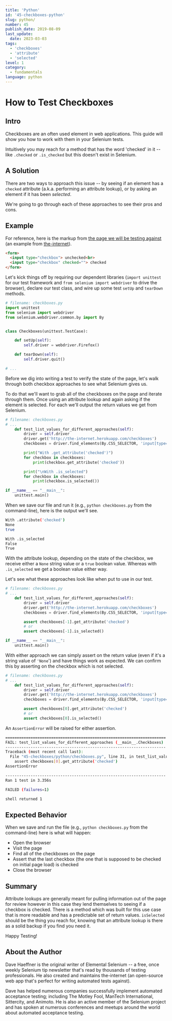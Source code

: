 ```yaml
---
title: 'Python'
id: '45-checkboxes-python'
slug: python/
number: 45
publish_date: 2019-08-09
last_update:
  date: 2023-03-03
tags:
  - 'checkboxes'
  - 'attribute'
  - 'selected'
level: 1
category:
  - fundamentals
language: python
---
```


# How to Test Checkboxes

## Intro

Checkboxes are an often used element in web applications. This guide will show you how to work with them in your Selenium tests.

Intuitively you may reach for a method that has the word 'checked' in it -- like `.checked` or `.is_checked` but this doesn't exist in Selenium.

## A Solution

There are two ways to approach this issue -- by seeing if an element has a `checked` attribute (a.k.a. performing an attribute lookup), or by asking an element if it has been _selected_.

We're going to go through each of these approaches to see their pros and cons.

## Example

For reference, here is the markup from [the page we will be testing against](http://the-internet.herokuapp.com/checkboxes) (an example from [the-internet](https://github.com/tourdedave/the-internet)).

```html
<form>
  <input type="checkbox"> unchecked<br>
  <input type="checkbox" checked=""> checked
</form>
```

Let's kick things off by requiring our dependent libraries (`import unittest` for our test framework and `from selenium import webdriver` to drive the browser), declare our test class, and wire up some test `setUp` and `tearDown` methods.

```python
# filename: checkboxes.py
import unittest
from selenium import webdriver
from selenium.webdriver.common.by import By


class Checkboxes(unittest.TestCase):

    def setUp(self):
        self.driver = webdriver.Firefox()

    def tearDown(self):
        self.driver.quit()

# ...
```

Before we dig into writing a test to verify the state of the page, let's walk through both checkbox approaches to see what Selenium gives us.

To do that we'll want to grab all of the checkboxes on the page and iterate through them. Once using an attribute lookup and again asking if the element is selected. For each we'll output the return values we get from Selenium.

```python
# filename: checkboxes.py
# ...
    def test_list_values_for_different_approaches(self):
        driver = self.driver
        driver.get('http://the-internet.herokuapp.com/checkboxes')
        checkboxes = driver.find_elements(By.CSS_SELECTOR, 'input[type="checkbox"]')

        print("With .get_attribute('checked')")
        for checkbox in checkboxes:
            print(checkbox.get_attribute('checked'))

        print("\nWith .is_selected")
        for checkbox in checkboxes:
            print(checkbox.is_selected())

if __name__ == "__main__":
    unittest.main()
```

When we save our file and run it (e.g., `python checkboxes.py` from the command-line), here is the output we'll see.

```sh
With .attribute('checked')
None
true

With .is_selected
False
True
```

With the attribute lookup, depending on the state of the checkbox, we receive either a `None` string value or a `true` boolean value. Whereas with `.is_selected` we get a boolean value either way.

Let's see what these approaches look like when put to use in our test.

```python
# filename: checkboxes.py
# ...
    def test_list_values_for_different_approaches(self):
        driver = self.driver
        driver.get('http://the-internet.herokuapp.com/checkboxes')
        checkboxes = driver.find_elements(By.CSS_SELECTOR, 'input[type="checkbox"]')

        assert checkboxes[-1].get_attribute('checked')
        # or
        assert checkboxes[-1].is_selected()

if __name__ == "__main__":
    unittest.main()
```

With either approach we can simply assert on the return value (even if it's a string value of `'None`') and have things work as expected. We can confirm this by asserting on the checkbox which is not selected.

```python
# filename: checkboxes.py
# ...
    def test_list_values_for_different_approaches(self):
        driver = self.driver
        driver.get('http://the-internet.herokuapp.com/checkboxes')
        checkboxes = driver.find_elements(By.CSS_SELECTOR, 'input[type="checkbox"]')

        assert checkboxes[0].get_attribute('checked')
        # or
        assert checkboxes[0].is_selected()
```

An `AssertionError` will be raised for either assertion.

```sh
======================================================================
FAIL: test_list_values_for_different_approaches (__main__.Checkboxes)
----------------------------------------------------------------------
Traceback (most recent call last):
  File "45-checkboxes/python/checkboxes.py", line 31, in test_list_values_for_different_approaches
    assert checkboxes[0].get_attribute('checked')
AssertionError

----------------------------------------------------------------------
Ran 1 test in 3.356s

FAILED (failures=1)

shell returned 1
```

## Expected Behavior

When we save and run the file (e.g., `python checkboxes.py` from the command-line) here is what will happen:

+ Open the browser
+ Visit the page
+ Find all of the checkboxes on the page
+ Assert that the last checkbox (the one that is supposed to be checked on initial page load) is checked
+ Close the browser

## Summary

Attribute lookups are generally meant for pulling information out of the page for review however in this case they lend themselves to seeing if a checkbox is checked. There is a method which was built for this use case that is more readable and has a predictable set of return values. `isSelected` should be the thing you reach for, knowing that an attribute lookup is there as a solid backup if you find you need it.

Happy Testing!

## About the Author

Dave Haeffner is the original writer of Elemental Selenium -- a free, once weekly Selenium tip newsletter that's read by thousands of testing professionals. He also created and maintains the-internet (an open-source web app that's perfect for writing automated tests against).

Dave has helped numerous companies successfully implement automated acceptance testing;
including The Motley Fool, ManTech International, Sittercity, and Animoto. He is also an active member of the Selenium project and has spoken at numerous conferences and meetups around the world about automated acceptance testing.
